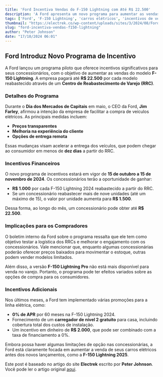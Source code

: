 ```yaml
---
title: 'Ford Incentiva Vendas do F-150 Lightning com Até R$ 22.500'
description: 'A Ford apresenta um novo programa para aumentar as vendas do F-150 Lightning com incentivos aos concessionários.'
tags: ['Ford', 'F-150 Lightning', 'carros elétricos', 'incentivos de venda', 'notícias de automóveis']
thumbnail: "https://electrek.co/wp-content/uploads/sites/3/2024/08/Ford-UAW-Discount-2025.jpeg?quality=82&strip=all&w=1400"
slug: "ford-incentiva-vendas-f150-lightning"
author: "Peter Johnson"
date: "17/10/2024 06:01"
---
```


## Ford Introduz Novo Programa de Incentivo

A Ford lançou um programa piloto que oferece incentivos significativos para seus concessionários, com o objetivo de aumentar as vendas do modelo **F-150 Lightning**. A empresa pagará até **R$ 22.500** por cada modelo reabastecido através de um **Centro de Reabastecimento de Varejo (RRC)**.

### Detalhes do Programa
Durante o **Dia dos Mercados de Capitais** em maio, o CEO da Ford, **Jim Farley**, afirmou a intenção da empresa de facilitar a compra de veículos elétricos. As principais medidas incluem:

- **Preços transparentes**
- **Melhoria na experiência do cliente**
- **Opções de entrega remota**

Essas mudanças visam acelerar a entrega dos veículos, que podem chegar ao consumidor em menos de **dez dias** a partir do RRC.

### Incentivos Financeiros
O novo programa de incentivos estará em vigor de **15 de outubro a 15 de novembro de 2024**. Os concessionários terão a oportunidade de ganhar:

- **R$ 1.000** por cada F-150 Lightning 2024 reabastecido a partir do RRC.
- Se um concessionário reabastecer mais de nove unidades (até um máximo de 15), o valor por unidade aumenta para **R$ 1.500**.

Dessa forma, ao longo do mês, um concessionário pode obter até **R$ 22.500**.

### Implicações para os Compradores
O boletim interno da Ford sobre o programa ressalta que ele tem como objetivo testar a logística dos RRCs e melhorar o engajamento com os concessionários. Vale mencionar que, enquanto algumas concessionárias poderão oferecer preços baixados para movimentar o estoque, outras podem vender modelos limitados.

Além disso, a versão **F-150 Lightning Pro** não está mais disponível para venda no varejo. Portanto, o programa pode ter efeitos variados sobre as opções de compra para os consumidores.

### Incentivos Adicionais
Nos últimos meses, a Ford tem implementado várias promoções para a linha elétrica, como:
- **0% de APR** por 60 meses na F-150 Lightning 2024.
- Fornecimento de um **carregador de nível 2 gratuito** para casa, incluindo cobertura total dos custos de instalação.
- Um incentivo em dinheiro de **R$ 2.000**, que pode ser combinado com a taxa de financiamento a 0%.

Embora possa haver algumas limitações de opção nas concessionárias, a Ford está claramente focada em aumentar a venda de seus carros elétricos antes dos novos lançamentos, como a **F-150 Lightning 2025**.

Este post é baseado no artigo do site **Electrek** escrito por **Peter Johnson**. Você pode ler o artigo original [aqui](https://electrek.co/2024/10/16/ford-paying-dealers-22500-unload-f-150-lightning/).